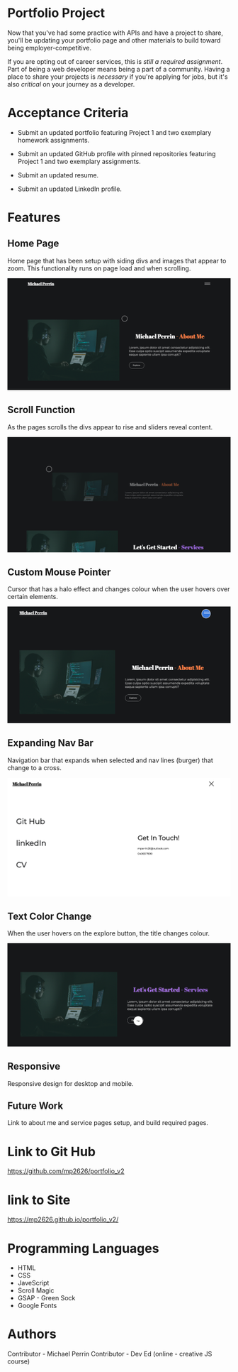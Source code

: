 # Portfolio Project 
 
Now that you've had some practice with APIs and have a project to share, you'll be updating your portfolio page and other materials to build toward being employer-competitive.

If you are opting out of career services, this is _still a required assignment_. Part of being a web developer means being a part of a community. Having a place to share your projects is _necessary_ if you're applying for jobs, but it's also _critical_ on your journey as a developer.

# Acceptance Criteria

* Submit an updated portfolio featuring Project 1 and two exemplary homework assignments.

* Submit an updated GitHub profile with pinned repositories featuring Project 1 and two exemplary assignments.

* Submit an updated resume.

* Submit an updated LinkedIn profile.

# Features

## Home Page

Home page that has been setup with siding divs and images that appear to zoom. This functionality runs on page load and when scrolling.

![Home Page](assets/images/mainpage.png)

## Scroll Function

As the pages scrolls the divs appear to rise and sliders reveal content.

![Scroll Function](assets/images/scroll.png)

## Custom Mouse Pointer

Cursor that has a halo effect and changes colour when the user hovers over certain elements.

![Pointer](assets/images/pointer.png)

## Expanding Nav Bar

Navigation bar that expands when selected and nav lines (burger) that change to a cross.

![Nav Bar](assets/images/nav.png)

## Text Color Change

When the user hovers on the explore button, the title changes colour.

![Tet Change](assets/images/textchange.png)

## Responsive

Responsive design for desktop and mobile.

## Future Work

Link to about me and service pages setup, and build required pages.

# Link to Git Hub

https://github.com/mp2626/portfolio_v2    

# link to Site

https://mp2626.github.io/portfolio_v2/    

# Programming Languages
 * HTML 
 * CSS
 * JaveScript
 * Scroll Magic
 * GSAP - Green Sock
 * Google Fonts

# Authors
Contributor - Michael Perrin
Contributor - Dev Ed (online - creative JS course)